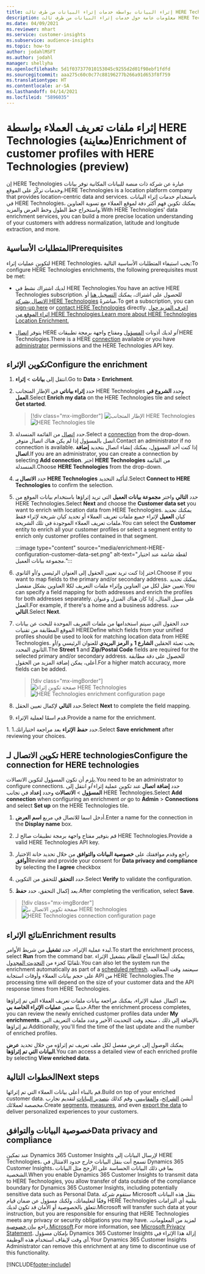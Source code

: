 ```yaml
---
title: إثراء البيانات بواسطة خدمات إثراء البيانات من طرف ثالث HERE Technologies
description: معلومات عامة حول خدمات إثراء البيانات من طرف ثالث HERE Technologies.
ms.date: 04/09/2021
ms.reviewer: mhart
ms.service: customer-insights
ms.subservice: audience-insights
ms.topic: how-to
author: jodahlMSFT
ms.author: jodahl
manager: shellyha
ms.openlocfilehash: 5d1f037377010153045c9255d2d01f98ebf1fdfd
ms.sourcegitcommit: aaa275c60c0c77c88196277b266a91d653f8f759
ms.translationtype: HT
ms.contentlocale: ar-SA
ms.lasthandoff: 04/14/2021
ms.locfileid: "5896035"
---
```

# <a name="enrichment-of-customer-profiles-with-here-technologies-preview"></a><span data-ttu-id="fd181-103">إثراء ملفات تعريف العملاء بواسطة HERE Technologies (معاينة)</span><span class="sxs-lookup"><span data-stu-id="fd181-103">Enrichment of customer profiles with HERE Technologies (preview)</span></span>

<span data-ttu-id="fd181-104">إن HERE Technologies عبارة عن شركة ذات منصة للبيانات المكانية توفر بيانات وخدمات تركّز على الموقع.</span><span class="sxs-lookup"><span data-stu-id="fd181-104">HERE Technologies is a location platform company that provides location-centric data and services.</span></span> <span data-ttu-id="fd181-105">باستخدام خدمات إثراء البيانات في HERE Technologies، يمكنك تكوين فهم أكثر دفة لموقع العملاء مع تسوية العناوين واستخراج خط الطول وخط العرض والمزيد.</span><span class="sxs-lookup"><span data-stu-id="fd181-105">With HERE Technologies' data enrichment services, you can build a more precise location understanding of your customers with address normalization, latitude and longitude extraction, and more.</span></span>

## <a name="prerequisites"></a><span data-ttu-id="fd181-106">المتطلبات الأساسية</span><span class="sxs-lookup"><span data-stu-id="fd181-106">Prerequisites</span></span>

<span data-ttu-id="fd181-107">لتكوين عمليات إثراء HERE Technologies، يجب استيفاء المتطلبات الأساسية التالية:</span><span class="sxs-lookup"><span data-stu-id="fd181-107">To configure HERE Technologies enrichments, the following prerequisites must be met:</span></span>

- <span data-ttu-id="fd181-108">لديك اشتراك نشط في HERE Technologies.</span><span class="sxs-lookup"><span data-stu-id="fd181-108">You have an active HERE Technologies subscription.</span></span> <span data-ttu-id="fd181-109">للحصول على اشتراك، يمكنك [التسجيل هنا](https://developer.here.com/sign-up?utm_medium=referral&utm_source=Microsoft-Dynamics-CI&create=Freemium-Basic) أو [الاتصال بشركة HERE Technologies](https://developer.here.com/help?utm_medium=referral&utm_source=Microsoft-Dynamics-CI#how-can-we-help-you) مباشرةً.</span><span class="sxs-lookup"><span data-stu-id="fd181-109">To get a subscription, you can [sign-up here](https://developer.here.com/sign-up?utm_medium=referral&utm_source=Microsoft-Dynamics-CI&create=Freemium-Basic) or [contact HERE Technologies](https://developer.here.com/help?utm_medium=referral&utm_source=Microsoft-Dynamics-CI#how-can-we-help-you) directly.</span></span> [<span data-ttu-id="fd181-110">اعرف المزيد حول إثراء الموقع من HERE Technologies.</span><span class="sxs-lookup"><span data-stu-id="fd181-110">Learn more about HERE Technologies Location Enrichment.</span></span>](https://developer.here.com/location-enrichment?cid=Dev-MicrosoftDynamics-DB-0-Dev-&utm_source=MicrosoftDynamics&utm_medium=referral&utm_campaign=Online_Dev_ReferralMicrosoft)

- <span data-ttu-id="fd181-111">يتوفر [اتصال](connections.md) HERE *أو* لديك أذونات [المسؤول](permissions.md#administrator) ومفتاح واجهة برمجة تطبيقات HERE Technologies.</span><span class="sxs-lookup"><span data-stu-id="fd181-111">There is a HERE [connection](connections.md) available *or* you have [administrator](permissions.md#administrator) permissions and the HERE Technologies API key.</span></span>

## <a name="configure-the-enrichment"></a><span data-ttu-id="fd181-112">تكوين الإثراء</span><span class="sxs-lookup"><span data-stu-id="fd181-112">Configure the enrichment</span></span>

1. <span data-ttu-id="fd181-113">انتقل إلى **بيانات** > **إثراء**.</span><span class="sxs-lookup"><span data-stu-id="fd181-113">Go to **Data** > **Enrichment**.</span></span> 

1. <span data-ttu-id="fd181-114">حدد **إثراء بياناتي** في الإطار المتجانب HERE Technologies وحدد **الشروع في العمل**.</span><span class="sxs-lookup"><span data-stu-id="fd181-114">Select **Enrich my data** on the HERE Technologies tile and select **Get started**.</span></span>

   > [!div class="mx-imgBorder"]
   > <span data-ttu-id="fd181-115">![الإطار المتجانب HERE Technologies](media/HERE-tile.png "الإطار المتجانب HERE Technologies")</span><span class="sxs-lookup"><span data-stu-id="fd181-115">![HERE Technologies tile](media/HERE-tile.png "HERE Technologies tile")</span></span>

1. <span data-ttu-id="fd181-116">حدد [اتصال](connections.md) من القائمة المنسدلة.</span><span class="sxs-lookup"><span data-stu-id="fd181-116">Select a [connection](connections.md) from the drop-down.</span></span> <span data-ttu-id="fd181-117">اتصل بالمسؤول إذا لم يكن هناك اتصال متوفر.</span><span class="sxs-lookup"><span data-stu-id="fd181-117">Contact  an administrator if no connection is available.</span></span> <span data-ttu-id="fd181-118">إذا كنت أحد المسؤول، يمكنك إنشاء اتصال بتحديد **إضافة اتصال**.</span><span class="sxs-lookup"><span data-stu-id="fd181-118">If you are an administrator, you can create a connection by selecting **Add connection**.</span></span> <span data-ttu-id="fd181-119">اختر **HERE Technologies** من القائمة المنسدلة.</span><span class="sxs-lookup"><span data-stu-id="fd181-119">Choose **HERE Technologies** from the drop-down.</span></span> 

1. <span data-ttu-id="fd181-120">حدد **الاتصال بـ HERE Technologies** لتأكيد التحديد.</span><span class="sxs-lookup"><span data-stu-id="fd181-120">Select **Connect to HERE Technologies** to confirm the selection.</span></span>

1.  <span data-ttu-id="fd181-121">حدد **التالي** واختر **مجموعة بيانات العميل** التي تريد إثراؤها باستخدام بيانات الموقع من HERE Technologies.</span><span class="sxs-lookup"><span data-stu-id="fd181-121">Select **Next** and choose the **Customer data set** you want to enrich with location data from HERE Technologies.</span></span> <span data-ttu-id="fd181-122">يمكنك تحديد كيان **العميل** لإثراء جميع ملفات تعريف العملاء أو تحديد كيان شريحة لإثراء فقط ملفات تعريف العملاء الموجودة في تلك الشريحة.</span><span class="sxs-lookup"><span data-stu-id="fd181-122">You can select the **Customer** entity to enrich all your customer profiles or select a segment entity to enrich only customer profiles contained in that segment.</span></span>

    :::image type="content" source="media/enrichment-HERE-configuration-customer-data-set.png" alt-text="لقطة شاشة عند اختيار مجموعة بيانات العميل.":::

1. <span data-ttu-id="fd181-124">اختر إذا كنت تريد تعيين الحقول إلى العنوان الرئيسي و/أو الثانوي.</span><span class="sxs-lookup"><span data-stu-id="fd181-124">Choose if you want to map fields to the primary and/or secondary address.</span></span> <span data-ttu-id="fd181-125">يمكنك تحديد تعيين حقل لكل من العناوين وإثراء ملفات التعريف لكلا العناوين بشكل منفصل.</span><span class="sxs-lookup"><span data-stu-id="fd181-125">You can specify a field mapping for both addresses and enrich the profiles for both addresses separately.</span></span> <span data-ttu-id="fd181-126">على سبيل المثال، إذا كان هناك المنزل وعنوان العمل.</span><span class="sxs-lookup"><span data-stu-id="fd181-126">For example, if there's a home and a business address.</span></span> <span data-ttu-id="fd181-127">حدد **التالي**.</span><span class="sxs-lookup"><span data-stu-id="fd181-127">Select **Next**.</span></span>

1. <span data-ttu-id="fd181-128">حدد الحقول التي سيتم استخدامها من ملفات التعريف الموحدة للبحث عن بيانات الموقع المطابقة من تقنيات HERE</span><span class="sxs-lookup"><span data-stu-id="fd181-128">Define which fields from your unified profiles should be used to look for matching location data from HERE Technologies.</span></span> <span data-ttu-id="fd181-129">يجب تعبئة الحقلين **الشارع 1** و **الرمز البريدي** للعنوان الرئيسي و/أو الثانوي المحدد.‬</span><span class="sxs-lookup"><span data-stu-id="fd181-129">The **Street 1** and **Zip/Postal Code** fields are required for the selected primary and/or secondary address.</span></span> <span data-ttu-id="fd181-130">للحصول على دقة مطابقة أعلى، يمكن إضافة المزيد من الحقول.</span><span class="sxs-lookup"><span data-stu-id="fd181-130">For a higher match accuracy, more fields can be added.</span></span>

   > [!div class="mx-imgBorder"]
   > <span data-ttu-id="fd181-131">![صفحة تكوين إثراء HERE Technologies](media/enrichment-HERE-configuration.png "صفحة تكوين إثراء HERE Technologies")</span><span class="sxs-lookup"><span data-stu-id="fd181-131">![HERE Technologies enrichment configuration page](media/enrichment-HERE-configuration.png "HERE Technologies enrichment configuration page")</span></span>

1. <span data-ttu-id="fd181-132">حدد **التالي** لإكمال تعيين الحقل.</span><span class="sxs-lookup"><span data-stu-id="fd181-132">Select **Next** to complete the field mapping.</span></span>

1. <span data-ttu-id="fd181-133">قدم اسمًا لعملية الإثراء.</span><span class="sxs-lookup"><span data-stu-id="fd181-133">Provide a name for the enrichment.</span></span> 

<span data-ttu-id="fd181-134">1. حدد **حفظ الإثراء** بعد مراجعة اختياراتك.</span><span class="sxs-lookup"><span data-stu-id="fd181-134">1.Select **Save enrichment** after reviewing your choices.</span></span>

## <a name="configure-the-connection-for-here-technologies"></a><span data-ttu-id="fd181-135">تكوين الاتصال لـ HERE technologies</span><span class="sxs-lookup"><span data-stu-id="fd181-135">Configure the connection for HERE technologies</span></span> 

<span data-ttu-id="fd181-136">يلزم أن تكون المسؤول لتكوين الاتصالات.</span><span class="sxs-lookup"><span data-stu-id="fd181-136">You need to be an administrator to configure connections.</span></span> <span data-ttu-id="fd181-137">حدد **إضافة اتصال** عند تكوين عملية إثراء *أو* انتقل إلى **المسؤول** > **الاتصالات** وحدد **إعداد** في تجانب HERE Technologies.</span><span class="sxs-lookup"><span data-stu-id="fd181-137">Select **Add connection** when configuring an enrichment *or* go to **Admin** > **Connections** and select **Set up** on the HERE Technologies tile.</span></span>

1. <span data-ttu-id="fd181-138">أدخل اسما للاتصال في مربع **اسم العرض**.</span><span class="sxs-lookup"><span data-stu-id="fd181-138">Enter a name for the connection in the **Display name** box.</span></span>

1. <span data-ttu-id="fd181-139">قم بتوفير مفتاح واجهة برمجة تطبيقات صالح لـ HERE Technologies.</span><span class="sxs-lookup"><span data-stu-id="fd181-139">Provide a valid HERE Technologies API key.</span></span>

1. <span data-ttu-id="fd181-140">راجع وقدم موافقتك على **خصوصية البيانات والتوافق‬** من خلال تحديد خانة الاختيار **أوافق**</span><span class="sxs-lookup"><span data-stu-id="fd181-140">Review and provide your consent for **Data privacy and compliance** by selecting the **I agree** checkbox</span></span>

1. <span data-ttu-id="fd181-141">حدد **التحقق** للتحقق من التكوين.</span><span class="sxs-lookup"><span data-stu-id="fd181-141">Select **Verify** to validate the configuration.</span></span>

1. <span data-ttu-id="fd181-142">بعد إكمال التحقق، حدد **حفظ**.</span><span class="sxs-lookup"><span data-stu-id="fd181-142">After completing the verification, select **Save**.</span></span>

> [!div class="mx-imgBorder"]
   > <span data-ttu-id="fd181-143">![صفحة تكوين الاتصال بـ HERE technologies](media/enrichment-HERE-connection.png "صفحة تكوين الاتصال بـ HERE technologies")</span><span class="sxs-lookup"><span data-stu-id="fd181-143">![HERE Technologies connection configuration page](media/enrichment-HERE-connection.png "HERE Technologies connection configuration page")</span></span>

## <a name="enrichment-results"></a><span data-ttu-id="fd181-144">نتائج الإثراء</span><span class="sxs-lookup"><span data-stu-id="fd181-144">Enrichment results</span></span>

<span data-ttu-id="fd181-145">لبدء عملية الإثراء، حدد **تشغيل** من شريط الأوامر.</span><span class="sxs-lookup"><span data-stu-id="fd181-145">To start the enrichment process, select **Run** from the command bar.</span></span> <span data-ttu-id="fd181-146">يمكنك أيضًا السماح للنظام بتشغيل الإثراء تلقائيًا كجزء من [التحديث المجدول](system.md#schedule-tab).</span><span class="sxs-lookup"><span data-stu-id="fd181-146">You can also let the system run the enrichment automatically as part of a [scheduled refresh](system.md#schedule-tab).</span></span> <span data-ttu-id="fd181-147">سيعتمد وقت المعالجة على حجم بيانات العملاء وأوقات استجابة API من HERE Technologies.</span><span class="sxs-lookup"><span data-stu-id="fd181-147">The processing time will depend on the size of your customer data and the API response times from HERE Technologies.</span></span>

<span data-ttu-id="fd181-148">بعد اكتمال عملية الإثراء، يمكنك مراجعة بيانات ملفات تعريف العملاء التي تم إثراؤها حديثًا ضمن **عمليات الإثراء الخاصة بي**.</span><span class="sxs-lookup"><span data-stu-id="fd181-148">After the enrichment process completes, you can review the newly enriched customer profiles data under **My enrichments**.</span></span> <span data-ttu-id="fd181-149">بالإضافة إلى ذلك ، ستجد وقت التحديث الأخير وعدد ملفات التعريف التي تم إثراؤها.</span><span class="sxs-lookup"><span data-stu-id="fd181-149">Additionally, you'll find the time of the last update and the number of enriched profiles.</span></span>

<span data-ttu-id="fd181-150">يمكنك الوصول إلى عرض مفصل لكل ملف تعريف تم إثراؤه من خلال تحديد **عرض البيانات التي تم إثراؤها**.</span><span class="sxs-lookup"><span data-stu-id="fd181-150">You can access a detailed view of each enriched profile by selecting **View enriched data**.</span></span>

## <a name="next-steps"></a><span data-ttu-id="fd181-151">الخطوات التالية</span><span class="sxs-lookup"><span data-stu-id="fd181-151">Next steps</span></span>

<span data-ttu-id="fd181-152">قم بالبناء أعلى بيانات العملاء التي تم إثرائها.</span><span class="sxs-lookup"><span data-stu-id="fd181-152">Build on top of your enriched customer data.</span></span> <span data-ttu-id="fd181-153">أنشئ [الشرائح](segments.md)، و[المقاييس](measures.md)، وقم كذلك [بتصدير البيانات](export-destinations.md) لتقديم تجارب مخصصة لعملائك.</span><span class="sxs-lookup"><span data-stu-id="fd181-153">Create [segments](segments.md), [measures](measures.md), and even [export the data](export-destinations.md) to deliver personalized experiences to your customers.</span></span>

## <a name="data-privacy-and-compliance"></a><span data-ttu-id="fd181-154">خصوصية البيانات والتوافق</span><span class="sxs-lookup"><span data-stu-id="fd181-154">Data privacy and compliance</span></span>

<span data-ttu-id="fd181-155">عند تمكين Dynamics 365 Customer Insights لإرسال البيانات إلى HERE Technologies، تسمح أنت بنقل البيانات خارج حدود الامتثال في Dynamics 365 Customer Insights، بما في ذلك البيانات الحساسة على الأرجح مثل البيانات الشخصية.</span><span class="sxs-lookup"><span data-stu-id="fd181-155">When you enable Dynamics 365 Customer Insights to transmit data to HERE Technologies, you allow transfer of data outside of the compliance boundary for Dynamics 365 Customer Insights, including potentially sensitive data such as Personal Data.</span></span> <span data-ttu-id="fd181-156">ستقوم شركة Microsoft بنقل هذه البيانات وفقًا لتعليماتك، ولكنك مسؤول عن ضمان قيام HERE Technologies بتلبية أي التزامات تتعلق بالخصوصية أو الأمان قد تكون لديك.</span><span class="sxs-lookup"><span data-stu-id="fd181-156">Microsoft will transfer such data at your instruction, but you are responsible for ensuring that HERE Technologies meets any privacy or security obligations you may have.</span></span> <span data-ttu-id="fd181-157">لمزيد من المعلومات، راجع [بيان خصوصية Microsoft](https://go.microsoft.com/fwlink/?linkid=396732).</span><span class="sxs-lookup"><span data-stu-id="fd181-157">For more information, see [Microsoft Privacy Statement](https://go.microsoft.com/fwlink/?linkid=396732).</span></span>
<span data-ttu-id="fd181-158">بإمكان مسؤول Dynamics 365 Customer Insights إزالة هذا الإثراء في أي وقت لإيقاف استخدام هذه الوظيفة.</span><span class="sxs-lookup"><span data-stu-id="fd181-158">Your Dynamics 365 Customer Insights Administrator can remove this enrichment at any time to discontinue use of this functionality.</span></span>


[!INCLUDE[footer-include](../includes/footer-banner.md)]
